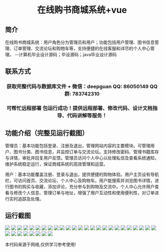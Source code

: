 <p><h1 align="center">在线购书商城系统+vue</h1></p>

## 简介
在线购书商城系统：用户角色分为管理员和用户；功能包括用户管理、图书信息管理、订单管理、交流论坛和购物车等，支持便捷的在线客服和详尽的个人中心管理。    --计算机毕业设计源码；毕设源码；java毕业设计源码


## 联系方式
<p><h3 align="center">获取完整代码与数据库文件 + 微信：deepguan QQ: 86050149 QQ群: 783742310</h3></p>
<p><h3 align="center">可帮忙远程部署 包运行成功！提供远程部署、修改代码、设计文档指导、代码讲解等服务！</h3></p>

## 功能介绍（完整见运行截图）
管理员：基本功能包括登录、注册及退出，管理网站内容的主要模块。可管理用户、图书分类、图书信息，并监控订单与交流论坛。支持修改密码、管理书籍库存与详情，审批并回复用户反馈。管理员访问个人中心以处理私信及查看系统通知，维护系统稳定运行，保证商城系统的高效管理和运营。

用户：基本功能覆盖注册、登录与退出，提供便捷的购物体验。用户主页设有导航栏，可访问首页、交流论坛、个人中心及购物车。用户能搜索并浏览图书详情，进行图书的购买与收藏，添加评论，充分参与到购物及交流中。个人中心允许用户查看与修改个人信息、管理订单与地址，增强了用户互动性和使用便利性，对订单进行实时追踪及处理。


## 运行截图
![](https://bs-1329754181.cos.ap-shanghai.myqcloud.com/ssm/OnlineBookStoreSystem/img/001.jpg)
![](https://bs-1329754181.cos.ap-shanghai.myqcloud.com/ssm/OnlineBookStoreSystem/img/002.jpg)
![](https://bs-1329754181.cos.ap-shanghai.myqcloud.com/ssm/OnlineBookStoreSystem/img/003.jpg)
![](https://bs-1329754181.cos.ap-shanghai.myqcloud.com/ssm/OnlineBookStoreSystem/img/004.jpg)
![](https://bs-1329754181.cos.ap-shanghai.myqcloud.com/ssm/OnlineBookStoreSystem/img/005.jpg)
![](https://bs-1329754181.cos.ap-shanghai.myqcloud.com/ssm/OnlineBookStoreSystem/img/006.jpg)
![](https://bs-1329754181.cos.ap-shanghai.myqcloud.com/ssm/OnlineBookStoreSystem/img/007.jpg)
![](https://bs-1329754181.cos.ap-shanghai.myqcloud.com/ssm/OnlineBookStoreSystem/img/008.jpg)
![](https://bs-1329754181.cos.ap-shanghai.myqcloud.com/ssm/OnlineBookStoreSystem/img/009.jpg)
![](https://bs-1329754181.cos.ap-shanghai.myqcloud.com/ssm/OnlineBookStoreSystem/img/010.jpg)
![](https://bs-1329754181.cos.ap-shanghai.myqcloud.com/ssm/OnlineBookStoreSystem/img/011.jpg)
![](https://bs-1329754181.cos.ap-shanghai.myqcloud.com/ssm/OnlineBookStoreSystem/img/012.jpg)
![](https://bs-1329754181.cos.ap-shanghai.myqcloud.com/ssm/OnlineBookStoreSystem/img/013.jpg)
![](https://bs-1329754181.cos.ap-shanghai.myqcloud.com/ssm/OnlineBookStoreSystem/img/014.jpg)
![](https://bs-1329754181.cos.ap-shanghai.myqcloud.com/ssm/OnlineBookStoreSystem/img/015.jpg)
![](https://bs-1329754181.cos.ap-shanghai.myqcloud.com/ssm/OnlineBookStoreSystem/img/016.jpg)
![](https://bs-1329754181.cos.ap-shanghai.myqcloud.com/ssm/OnlineBookStoreSystem/img/017.jpg)
![](https://bs-1329754181.cos.ap-shanghai.myqcloud.com/ssm/OnlineBookStoreSystem/img/018.jpg)
![](https://bs-1329754181.cos.ap-shanghai.myqcloud.com/ssm/OnlineBookStoreSystem/img/019.jpg)
![](https://bs-1329754181.cos.ap-shanghai.myqcloud.com/ssm/OnlineBookStoreSystem/img/020.jpg)
![](https://bs-1329754181.cos.ap-shanghai.myqcloud.com/ssm/OnlineBookStoreSystem/img/021.jpg)
![](https://bs-1329754181.cos.ap-shanghai.myqcloud.com/ssm/OnlineBookStoreSystem/img/022.jpg)
![](https://bs-1329754181.cos.ap-shanghai.myqcloud.com/ssm/OnlineBookStoreSystem/img/023.jpg)
![](https://bs-1329754181.cos.ap-shanghai.myqcloud.com/ssm/OnlineBookStoreSystem/img/024.jpg)
![](https://bs-1329754181.cos.ap-shanghai.myqcloud.com/ssm/OnlineBookStoreSystem/img/025.jpg)
![](https://bs-1329754181.cos.ap-shanghai.myqcloud.com/ssm/OnlineBookStoreSystem/img/026.jpg)
![](https://bs-1329754181.cos.ap-shanghai.myqcloud.com/ssm/OnlineBookStoreSystem/img/027.jpg)
![](https://bs-1329754181.cos.ap-shanghai.myqcloud.com/ssm/OnlineBookStoreSystem/img/028.jpg)
![](https://bs-1329754181.cos.ap-shanghai.myqcloud.com/ssm/OnlineBookStoreSystem/img/029.jpg)
![](https://bs-1329754181.cos.ap-shanghai.myqcloud.com/ssm/OnlineBookStoreSystem/img/030.jpg)
![](https://bs-1329754181.cos.ap-shanghai.myqcloud.com/ssm/OnlineBookStoreSystem/img/031.jpg)
![](https://bs-1329754181.cos.ap-shanghai.myqcloud.com/ssm/OnlineBookStoreSystem/img/032.jpg)
![](https://bs-1329754181.cos.ap-shanghai.myqcloud.com/ssm/OnlineBookStoreSystem/img/033.jpg)

<p>本代码来源于网络,仅供学习参考使用!</p>
